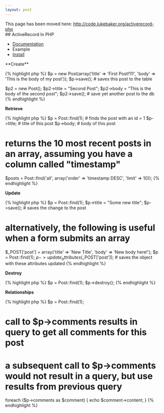 ```yaml
---
layout: post
---
```

<div class="alert alert-warning">
    This page has been moved here: <a href="http://code.lukebaker.org/activerecord-php">http://code.lukebaker.org/activerecord-php</a>
</div>
## ActiveRecord In PHP
<ul class="breadcrumb">
  <li><a href="/projects/activerecord-in-php/documentation/">Documentation</a></li>
  <li class="active">Example</li>
  <li><a href="/projects/activerecord-in-php/install/">Install</a></li>
</ul>
**Create**

{% highlight php %}
$p = new Post(array('title' => 'First Post!11!', 'body' => 'This is the body of my post'));
$p->save(); # saves this post to the table
 
$p2 = new Post();
$p2->title = "Second Post";
$p2->body = "This is the body of the second post";
$p2->save(); # save yet another post to the db
{% endhighlight %}

**Retrieve**

{% highlight php %}
$p = Post::find(1); # finds the post with an id = 1
$p->title; # title of this post
$p->body;  # body of this post
 
# returns the 10 most recent posts in an array, assuming you have a column called "timestamp"
$posts = Post::find('all', array('order' => 'timestamp DESC', 'limit' => 10));
{% endhighlight %}

**Update**

{% highlight php %}
$p = Post::find(1);
$p->title = "Some new title";
$p->save(); # saves the change to the post
 
# alternatively, the following is useful when a form submits an array
$_POST['post'] = array('title' => 'New Title', 'body' => 'New body here!');
$p = Post::find(1);
$p->update_attributes($_POST['post']); # saves the object with these attributes updated
{% endhighlight %}

**Destroy**

{% highlight php %}
$p = Post::find(1);
$p->destroy();
{% endhighlight %}

**Relationships**

{% highlight php %}
$p = Post::find(1);
# call to $p->comments results in query to get all comments for this post
# a subsequent call to $p->comments would not result in a query, but use results from previous query
foreach ($p->comments as $comment) {
  echo $comment->content;
}
{% endhighlight %}
